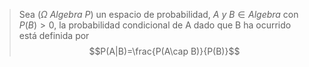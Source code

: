 > Sea ($\Omega \ Algebra \ P$) un espacio de probabilidad, $A \ y\ B\in Algebra$ con $P(B)>0$, la probabilidad condicional de A dado que B ha ocurrido está definida por $$P(A|B)=\frac{P(A\cap B)}{P(B)}$$
